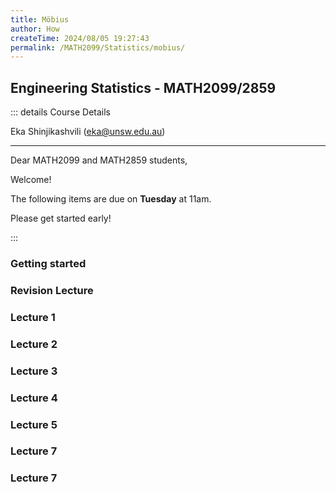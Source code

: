 ```yaml
---
title: Möbius
author: How
createTime: 2024/08/05 19:27:43
permalink: /MATH2099/Statistics/mobius/
---
```


<script setup>
  import MobiusTitle from '@MobiusTitleCard';
</script>

## Engineering Statistics - MATH2099/2859

::: details Course Details

Eka Shinjikashvili (eka@unsw.edu.au)

  -------------------------------------------------------

Dear MATH2099 and MATH2859 students,

Welcome!

 

The following items are due on **Tuesday** at 11am.

Please get started early!

:::

<div class="how_qb">

### Getting started

<MobiusTitle title="Declaration - Must be completed first" src="Getting started/Declaration"/>

</div>

<div class="how_qb">

### Revision Lecture

 <MobiusTitle title="R.1 Definitions and notation" src="Revision Lecture/R.1 Definitions and notation" />
 
 <MobiusTitle title="R.2 Probability rules" src="Revision Lecture/R.2 Probability rules" />

 <MobiusTitle title="R.3 Equally likely outcomes" src="Revision Lecture/R.3 Equally likely outcomes" />

 <MobiusTitle title="R.4 Conditional probability" src="Revision Lecture/R.4 Conditional probability" />

 <MobiusTitle title="R.5 Conditional probability rules" src="Revision Lecture/R.5 Conditional probability rules" />

 <MobiusTitle title="R.6 Independence of two events" src="Revision Lecture/R.6 Independence of two events" />


<p>
 <MobiusTitle title="Revision Lecture Quiz" src="Revision Lecture/Revision Lecture Quiz" />
</p>

</div>

<div class="how_qb">

### Lecture 1

 <MobiusTitle title="1.1 What is statistics?" src="Lecture 1/1.1 What is statistics" />

 <MobiusTitle title="1.2 The statistical process" src="Lecture 1/1.2 The statistical process" />

 <MobiusTitle title="1.3 Populations and samples" src="Lecture 1/1.3 Populations and samples" />

 <MobiusTitle title="1.4 Random sampling" src="Lecture 1/1.4 Random sampling" />

 <MobiusTitle title="1.5 Two key considerations in data analysis" src="Lecture 1/1.5 Two key considerations in data analysis" />

 <MobiusTitle title="1.6 Descriptive statistics" src="Lecture 1/1.6 Descriptive statistics" />

  <MobiusTitle title="1.7 Graphical summaries" src="Lecture 1/1.7 Graphical summaries" />

  <MobiusTitle title="1.8 Numerical summaries" src="Lecture 1/1.8 Numerical summaries" />

<p>
  <MobiusTitle title="Lecture 1 Quiz" src="Lecture 1/Lecture 1 Quiz" />
</p>

</div>


<div class="how_qb">

### Lecture 2

<MobiusTitle title="2.1 Random variables and cumulative distribution functions" src="Lecture 2/2.1 Random variables and cumulative distribution functions" />

<MobiusTitle title="2.2 Discrete random variables" src="Lecture 2/2.2 Discrete random variables" />

<MobiusTitle title="2.3 Continuous random variables" src="Lecture 2/2.3 Continuous random variables" />

<MobiusTitle title="2.4 Expectation and variance of a random variable" src="Lecture 2/2.4 Expectation and variance of a random variable" />

<MobiusTitle title="2.5 Jointly distributed random variables" src="Lecture 2/2.5 Jointly distributed random variables" />

<MobiusTitle title="2.6 Covariance and correlation" src="Lecture 2/2.6 Covariance and correlation" />

<p>
  <MobiusTitle title="Lecture 2 Quiz" src="Lecture 2/Lecture 2 Quiz" />
</p>

</div>

<div class="how_qb">

### Lecture 3

<MobiusTitle title="3.1 The Binomial distribution" src="Lecture 3/3.1 The Binomial distribution" />

<MobiusTitle title="3.2 The Poisson distribution" src="Lecture 3/3.2 The Poisson distribution" />

<MobiusTitle title="3.3 The Uniform distribution" src="Lecture 3/3.3 The Uniform distribution" />

<MobiusTitle title="3.4 The Exponential distribution" src="Lecture 3/3.4 The Exponential distribution" />

<MobiusTitle title="3.5 The Normal distribution" src="Lecture 3/3.5 The Normal distribution" />

<MobiusTitle title="3.6 Checking if data are normally distributed" src="Lecture 3/3.6 Checking if data are normally distributed" />

<p>
    <MobiusTitle title="Lecture 3 Quiz" src="Lecture 3/Lecture 3 Quiz" />
</p>

</div>


<div class="how_qb">

### Lecture 4

<MobiusTitle title="4.1 Statistical Inference" src="Lecture 4/4.1 Statistical Inference" />

<MobiusTitle title="4.2 Estimators and sampling distributions" src="Lecture 4/4.2 Estimators and sampling distributions" />

<MobiusTitle title="4.3 The sampling distribution of an estimator" src="Lecture 4/4.3 The sampling distribution of an estimator" />

<MobiusTitle title="4.4 The Central Limit Theorem" src="Lecture 4/4.4 The Central Limit Theorem" />

<MobiusTitle title="4.5 Properties of estimators" src="Lecture 4/4.5 Properties of estimators" />

<MobiusTitle title="4.6 Standard error of a point estimate" src="Lecture 4/4.6 Standard error of a point estimate" />

<p>
    <MobiusTitle title="Lecture 4 Quiz" src="Lecture 4/Lecture 4 Quiz" />
</p>


</div>

<div class="how_qb">

### Lecture 5

<MobiusTitle title="5.1 Introduction to Confidence Intervals" src="Lecture 5/5.1 Introduction to Confidence Intervals" />

<MobiusTitle title="5.2 A confidence interval for mu when sigma is known" src="Lecture 5/5.2 A confidence interval for mu when sigma is known" />

<MobiusTitle title="5.3 Sample size determination using a CI" src="Lecture 5/5.3 Sample size determination using a CI" />

<MobiusTitle title="5.4 One-sided confidence intervals" src="Lecture 5/5.4 One-sided confidence intervals" />

<MobiusTitle title="5.5 Confidence interval for the mean of a distribution, variance unknown" src="Lecture 5/5.5 Confidence interval for the mean of a distribution, variance unknown" />

<MobiusTitle title="5.6 Confidence interval for a proportion" src="Lecture 5/5.6 Confidence interval for a proportion" />

<p>
    <MobiusTitle title="Lecture 5 Quiz" src="Lecture 5/Lecture 5 Quiz" />
</p>

</div>


<div class="how_qb">

### Lecture 7

<MobiusTitle title="7.1 The Reasoning for Hypothesis Tests" src="Lecture 7/7.1 The Reasoning for Hypothesis Tests" />

<MobiusTitle title="7.2 Rejection Regions" src="Lecture 7/7.2 Rejection Regions" />

<MobiusTitle title="7.3 One-sided and two-sided tests about means and proportions" src="Lecture 7/7.3 One-sided and two-sided tests about means and proportions" />

<MobiusTitle title="7.4 Assumptions" src="Lecture 7/7.4 Assumptions" />

<MobiusTitle title="7.5 Errors and power" src="Lecture 7/7.5 Errors and power" />

<MobiusTitle title="7.6 Hypothesis tests and confidence intervals" src="Lecture 7/7.6 Hypothesis tests and confidence intervals" />

<p>
    <MobiusTitle title="Lecture 7 Quiz" src="Lecture 7/Lecture 7 Quiz" />
</p>

</div>


<div class="how_qb">

### Lecture 7

<MobiusTitle title="8.1 Comparative experiments" src="Lecture 8/8.1 Comparative experiments" />

<MobiusTitle title="8.2 Two-sample test" src="Lecture 8/8.2 Two-sample test" />

<MobiusTitle title="8.3 Confidence intervals for mean difference" src="Lecture 8/8.3 Confidence intervals for mean difference" />

<MobiusTitle title="8.4 Paired samples" src="Lecture 8/8.4 Paired samples" />

<p>
    <MobiusTitle title="Lecture 8 Quiz" src="Lecture 8/Lecture 8 Quiz" />
</p>

</div>


